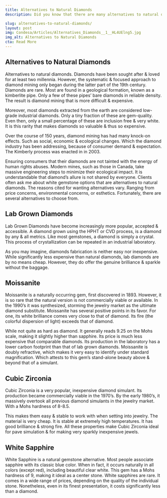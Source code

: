 ```yaml
---
title: Alternatives to Natural Diamonds
description: Did you know that there are many alternatives to natural diamonds? From lab grown diamonds to white sapphire. There are many gemstone choices!

slug: alternatives-to-natural-diamonds/
layout: post
img: Condesa/Articles/Alternatives_Diamonds__1__HL4UElng5.jpg
img_alt: Alternatives to Natural Diamonds
cta: Read More
---
```

## Alternatives to Natural Diamonds

Alternatives to natural diamonds. Diamonds have been sought after & loved for at least two millennia. However, the systematic & focused approach to diamond mining only began during the latter part of the 19th century. Diamonds are rare. Most are found in a geological formation, known as a kimberlite pipe. Only a few of these pipes’ bare diamonds in reliable density. The result is diamond mining that is more difficult & expensive.

Moreover, most diamonds extracted from the earth are considered low-grade industrial diamonds. Only a tiny fraction of these are gem-quality. Even then, only a small percentage of these are inclusion free & very white. It is this rarity that makes diamonds so valuable & thus so expensive.

Over the course of 150 years, diamond mining has had many knock-on effects. Such as social, economic & ecological changes. Which the diamond industry has been addressing, because of consumer demand & expectation. The Kimberly process was enacted in in 2003.

Ensuring consumers that their diamonds are not tainted with the energy of human rights abuses. Modern mines, such as those in Canada, take massive engineering steps to minimize their ecological impact. It is understandable that diamond’s allure is not shared by everyone. Clients often ask me about white gemstone options that are alternatives to natural diamonds. The reasons cited for wanting alternatives vary. Ranging from price concerns, environmental concerns, or esthetics. Fortunately, there are several alternatives to choose from.

## Lab Grown Diamonds
Lab Grown Diamonds have become increasingly more popular, accepted & accessible. A diamond grown using the HPHT or CVD process, is a diamond by any & all metrics. Like most gemstones, a diamond is simply a crystal. This process of crystallization can be repeated in an industrial laboratory. 

As you may imagine, diamonds fabrication is neither easy nor inexpensive. While significantly less expensive than natural diamonds, lab diamonds are by no means cheap. However, they do offer the genuine brilliance & sparkle without the baggage.

## Moissanite

Moissanite is a naturally occurring gem, first discovered in 1893. However, it is so rare that the natural version is not commercially viable or available. In the 1990’s it was synthesized, storming the jewelry market as the ultimate diamond substitute. Moissanite has several positive points in its favor. For one, its white brilliance comes very close to that of diamond. Its fire (the colorful dispersion of light) exceeds that of diamond.

While not quite as hard as diamond. It generally reads 9.25 on the Mohs scale, making it slightly higher than sapphire. Its price is much less expensive that comparable diamonds. Its production in the laboratory has a lower carbon footprint than that of lab grown diamonds. Moissanite is doubly refractive, which makes it very easy to identify under standard magnification. Which attests to this gem’s stand-alone beauty above & beyond that of a simulant.

##  Cubic Zirconia

Cubic Zirconia is a very popular, inexpensive diamond simulant. Its production became commercially viable in the 1970’s. By the early 1980’s, it massively overtook all previous diamond simulants in the jewelry market. With a Mohs hardness of 8-8.5. 

This makes them easy & stable to work with when setting into jewelry. The material is very cheap. It is stable at extremely high temperatures. It has good brilliance & strong fire. All these properties make Cubic Zirconia ideal for pave simulation & for making very sparkly inexpensive jewels.

## White Sapphire

White Sapphire is a natural gemstone alternative. Most people associate sapphire with its classic blue color. When in fact, it occurs naturally in all colors (except red), including beautiful clear white. This gem has a Mohs hardness of 9, making it ideal as a center stone. White sapphires are rare. It comes in a wide range of prices, depending on the quality of the individual stone. Nonetheless, even in its finest presentation, it costs significantly less than a diamond.